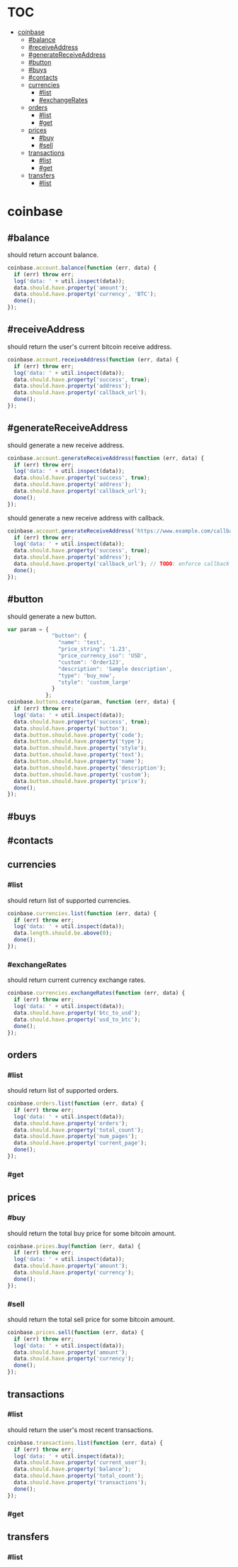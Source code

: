# TOC
   - [coinbase](#coinbase)
     - [#balance](#coinbase-balance)
     - [#receiveAddress](#coinbase-receiveaddress)
     - [#generateReceiveAddress](#coinbase-generatereceiveaddress)
     - [#button](#coinbase-button)
     - [#buys](#coinbase-buys)
     - [#contacts](#coinbase-contacts)
     - [currencies](#coinbase-currencies)
       - [#list](#coinbase-currencies-list)
       - [#exchangeRates](#coinbase-currencies-exchangerates)
     - [orders](#coinbase-orders)
       - [#list](#coinbase-orders-list)
       - [#get](#coinbase-orders-get)
     - [prices](#coinbase-prices)
       - [#buy](#coinbase-prices-buy)
       - [#sell](#coinbase-prices-sell)
     - [transactions](#coinbase-transactions)
       - [#list](#coinbase-transactions-list)
       - [#get](#coinbase-transactions-get)
     - [transfers](#coinbase-transfers)
       - [#list](#coinbase-transfers-list)
<a name=""></a>
 
<a name="coinbase"></a>
# coinbase
<a name="coinbase-balance"></a>
## #balance
should return account balance.

```js
coinbase.account.balance(function (err, data) {
  if (err) throw err;
  log('data: ' + util.inspect(data));
  data.should.have.property('amount');
  data.should.have.property('currency', 'BTC');
  done();
});
```

<a name="coinbase-receiveaddress"></a>
## #receiveAddress
should return the user's current bitcoin receive address.

```js
coinbase.account.receiveAddress(function (err, data) {
  if (err) throw err;
  log('data: ' + util.inspect(data));
  data.should.have.property('success', true);
  data.should.have.property('address');
  data.should.have.property('callback_url');
  done();
});
```

<a name="coinbase-generatereceiveaddress"></a>
## #generateReceiveAddress
should generate a new receive address.

```js
coinbase.account.generateReceiveAddress(function (err, data) {
  if (err) throw err;
  log('data: ' + util.inspect(data));
  data.should.have.property('success', true);
  data.should.have.property('address');
  data.should.have.property('callback_url');
  done();
});
```

should generate a new receive address with callback.

```js
coinbase.account.generateReceiveAddress('https://www.example.com/callback', function (err, data) {
  if (err) throw err;
  log('data: ' + util.inspect(data));
  data.should.have.property('success', true);
  data.should.have.property('address');
  data.should.have.property('callback_url'); // TODO: enforce callback value ***api is currently not passing this back. may be a bug in the api
  done();
});
```

<a name="coinbase-button"></a>
## #button
should generate a new button.

```js
var param = {
              "button": {
                "name": 'test',
                "price_string": '1.23',
                "price_currency_iso": 'USD',
                "custom": 'Order123',
                "description": 'Sample description',
                "type": 'buy_now',
                "style": 'custom_large'
              }
            };
coinbase.buttons.create(param, function (err, data) {
  if (err) throw err;
  log('data: ' + util.inspect(data));
  data.should.have.property('success', true);
  data.should.have.property('button');
  data.button.should.have.property('code');
  data.button.should.have.property('type');
  data.button.should.have.property('style');
  data.button.should.have.property('text');
  data.button.should.have.property('name');
  data.button.should.have.property('description');
  data.button.should.have.property('custom');
  data.button.should.have.property('price');
  done();
});
```

<a name="coinbase-buys"></a>
## #buys
<a name="coinbase-contacts"></a>
## #contacts
<a name="coinbase-currencies"></a>
## currencies
<a name="coinbase-currencies-list"></a>
### #list
should return list of supported currencies.

```js
coinbase.currencies.list(function (err, data) {
  if (err) throw err;
  log('data: ' + util.inspect(data));
  data.length.should.be.above(0);
  done();
});
```

<a name="coinbase-currencies-exchangerates"></a>
### #exchangeRates
should return current currency exchange rates.

```js
coinbase.currencies.exchangeRates(function (err, data) {
  if (err) throw err;
  log('data: ' + util.inspect(data));
  data.should.have.property('btc_to_usd');
  data.should.have.property('usd_to_btc');
  done();
});
```

<a name="coinbase-orders"></a>
## orders
<a name="coinbase-orders-list"></a>
### #list
should return list of supported orders.

```js
coinbase.orders.list(function (err, data) {
  if (err) throw err;
  log('data: ' + util.inspect(data));
  data.should.have.property('orders');
  data.should.have.property('total_count');
  data.should.have.property('num_pages');
  data.should.have.property('current_page');
  done();
});
```

<a name="coinbase-orders-get"></a>
### #get
<a name="coinbase-prices"></a>
## prices
<a name="coinbase-prices-buy"></a>
### #buy
should return the total buy price for some bitcoin amount.

```js
coinbase.prices.buy(function (err, data) {
  if (err) throw err;
  log('data: ' + util.inspect(data));
  data.should.have.property('amount');
  data.should.have.property('currency');
  done();
});
```

<a name="coinbase-prices-sell"></a>
### #sell
should return the total sell price for some bitcoin amount.

```js
coinbase.prices.sell(function (err, data) {
  if (err) throw err;
  log('data: ' + util.inspect(data));
  data.should.have.property('amount');
  data.should.have.property('currency');
  done();
});
```

<a name="coinbase-transactions"></a>
## transactions
<a name="coinbase-transactions-list"></a>
### #list
should return the user's most recent transactions.

```js
coinbase.transactions.list(function (err, data) {
  if (err) throw err;
  log('data: ' + util.inspect(data));
  data.should.have.property('current_user');
  data.should.have.property('balance');
  data.should.have.property('total_count');
  data.should.have.property('transactions');
  done();
});
```

<a name="coinbase-transactions-get"></a>
### #get
<a name="coinbase-transfers"></a>
## transfers
<a name="coinbase-transfers-list"></a>
### #list
